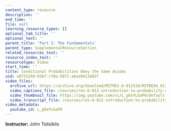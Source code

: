 ```yaml
---
content_type: resource
description: ''
end_time: ''
file: null
learning_resource_types: []
optional_tab_title: ''
optional_text: ''
parent_title: 'Part I: The Fundamentals'
parent_type: SupplementalResourceSection
related_resources_text: ''
resource_index_text: ''
resourcetype: Video
start_time: ''
title: Conditional Probabilities Obey the Same Axioms
uid: e8731269-03bf-cf8e-5971-abea9413a927
video_files:
  archive_url: https://archive.org/download/MITRES.6-012S18/MITRES6_012S18_L02-04_300k.mp4
  video_captions_file: /courses/res-6-012-introduction-to-probability-spring-2018/c18e68aa0fc35f3e9036a9e8315f7d70_L_pEeYLGaP0.vtt
  video_thumbnail_file: https://img.youtube.com/vi/L_pEeYLGaP0/default.jpg
  video_transcript_file: /courses/res-6-012-introduction-to-probability-spring-2018/cb6f040d607cc297ff60c992ab5ce2a2_L_pEeYLGaP0.pdf
video_metadata:
  youtube_id: L_pEeYLGaP0
---
```


**Instructor:** John Tsitsiklis